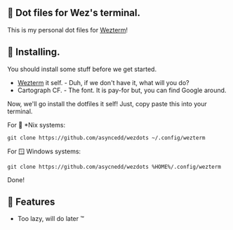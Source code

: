 ## 💪 Dot files for Wez's terminal.
This is my personal dot files for [Wezterm](https://wezfurlong.org/wezterm)!

## 🚧 Installing.
You should install some stuff before we get started.
- [Wezterm](https://wezfurlong/wezterm) it self. - Duh, if we don't have it, what will you do?
- Cartograph CF. - The font. It is pay-for but, you can find Google around.

Now, we'll go install the dotfiles it self!
Just, copy paste this into your terminal.

For 🐧 *Nix systems:
```
git clone https://github.com/asyncedd/wezdots ~/.config/wezterm
```

For 🪟 Windows systems:
```
git clone https://github.com/asycnedd/wezdots %HOME%/.config/wezterm
```

Done!

## 🔨 Features
- Too lazy, will do later ™️
